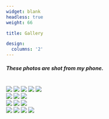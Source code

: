 ```yaml
---
widget: blank
headless: true
weight: 66

title: Gallery

design:
  columns: '2'
---
```

<h5>These photos are shot from my phone.</h5><br>

<div class="row">
  <div class="column">
    <img src="https://res.cloudinary.com/prakhargurunani/image/upload/v1638554641/IMG_20210601_204745.jpg">
    <img src="https://res.cloudinary.com/prakhargurunani/image/upload/v1638554640/IMG_20210601_205755_468.jpg">
    <img src="https://res.cloudinary.com/prakhargurunani/image/upload/v1638554639/IMG_20210601_201311_900.jpg">
    <img src="https://res.cloudinary.com/prakhargurunani/image/upload/v1638554638/IMG_20211106_201315.jpg">
    <img src="https://res.cloudinary.com/prakhargurunani/image/upload/v1638554638/7671e83d-7620-42bf-b274-2fb0c169fd3d.jpg">
  </div>
  <div class="column">
    <img src="https://res.cloudinary.com/prakhargurunani/image/upload/v1638554638/IMG_20211105_201546.jpg">
    <img src="https://res.cloudinary.com/prakhargurunani/image/upload/v1638554640/IMG_20210601_205043_346.jpg">
    <img src="https://res.cloudinary.com/prakhargurunani/image/upload/v1638554639/IMG_20211015_001800.jpg">
  </div>
  <div class="column">
    <img src="https://res.cloudinary.com/prakhargurunani/image/upload/v1638554640/IMG_20210626_211613.jpg">
    <img src="https://res.cloudinary.com/prakhargurunani/image/upload/v1638554639/IMG_20210601_201005_402.jpg">
    <img src="https://res.cloudinary.com/prakhargurunani/image/upload/v1638554639/IMG_20211202_102218.jpg">
  </div>
  <div class="column">
    <img src="https://res.cloudinary.com/prakhargurunani/image/upload/v1638554640/IMG_20210601_221226.jpg">
    <img src="https://res.cloudinary.com/prakhargurunani/image/upload/v1638554639/IMG_20210601_205555_107.jpg">
    <img src="https://res.cloudinary.com/prakhargurunani/image/upload/v1638554638/bg9vf0.jpg">
    <img src="https://res.cloudinary.com/prakhargurunani/image/upload/v1638554637/266ce7aa-4f39-43cf-934e-fdd2642b894f.jpg">
  </div>
</div>

<script src="https://utteranc.es/client.js" repo="FirePing32/prakhargurunani.com" issue-term="pathname"
  label="Utterances" theme="dark-blue" crossorigin="anonymous" async>
  </script>
